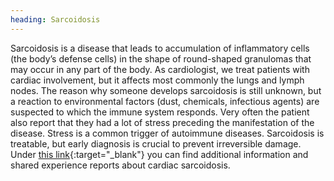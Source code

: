 ```yaml
---
heading: Sarcoidosis
---
```

Sarcoidosis is a disease that leads to accumulation of inflammatory cells (the body’s defense cells) in the shape of 
round-shaped granulomas that may occur in any part of the body.
As cardiologist, we treat patients with cardiac involvement, but it affects most commonly the lungs and lymph nodes. 
The reason why someone develops sarcoidosis is still unknown, but a reaction to environmental factors (dust, chemicals, 
infectious agents) are suspected to which the immune system responds.
Very often the patient also report that they had a lot of stress preceding the manifestation of the disease.
Stress is a common trigger of autoimmune diseases. 
Sarcoidosis is treatable, but early diagnosis is crucial to prevent irreversible damage. 
Under [this link](https://www.fodasacharite.org){:target="_blank"} you can find additional information and shared experience reports about cardiac sarcoidosis. 

